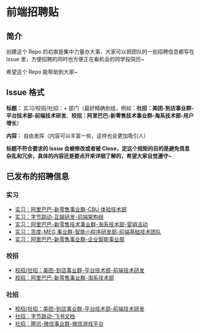 # 前端招聘贴

## 简介

创建这个 Repo 的初衷是集中力量办大事，大家可以把团队的一些招聘信息都写在 Issue 里，方便招聘的同时也方便正在看机会的同学投简历~

希望这个 Repo 能帮助到大家~

## Issue 格式

**标题：** 实习/校招/社招：+ 部门（最好精确到组，例如：**社招：美团-到店事业群-平台技术部-前端技术研发**、**校招：阿里巴巴-新零售技术事业群-淘系技术部-用户增长**）

**内容：** 自由发挥（内容可以丰富一些，这样也会更加吸引人）

**标题不符合要求的 Issue 会被修改或者被 Close，定这个规矩的目的是避免信息杂乱和冗余，具体的内容还是要点开来详细了解的，希望大家自觉遵守~**

## 已发布的招聘信息

### 实习

- [实习：阿里巴巴-新零售事业群-CBU 体验技术部](https://github.com/wjq990112/Front-End-Recruitment/issues/3)
- [实习：字节跳动-互娱研发-前端架构组](https://github.com/wjq990112/Front-End-Recruitment/issues/4)
- [实习：阿里巴巴-新零售技术事业群-淘系技术部-营销活动](https://github.com/wjq990112/Front-End-Recruitment/issues/8)
- [实习：百度-MEG 事业群-智能小程序研发部-前端基础技术团队](https://github.com/wjq990112/Front-End-Recruitment/issues/11)
- [实习：阿里巴巴-新零售事业群-企业智能事业部](https://github.com/wjq990112/Front-End-Recruitment/issues/12)

### 校招

- [校招/社招：美团-到店事业群-平台技术部-前端技术研发](https://github.com/wjq990112/Front-End-Recruitment/issues/1)
- [校招：阿里巴巴-新零售事业群-淘系技术部](https://github.com/wjq990112/Front-End-Recruitment/issues/7)

### 社招

- [校招/社招：美团-到店事业群-平台技术部-前端技术研发](https://github.com/wjq990112/Front-End-Recruitment/issues/1)
- [社招：字节跳动-飞书文档](https://github.com/wjq990112/Front-End-Recruitment/issues/2)
- [社招：腾讯-微信事业群-微信游戏平台](https://github.com/wjq990112/Front-End-Recruitment/issues/9)
